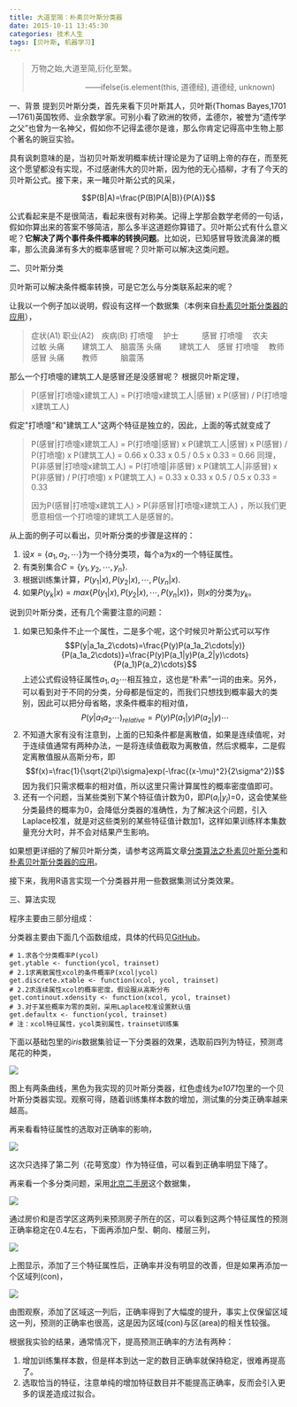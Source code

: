 ```yaml
---
title: 大道至简：朴素贝叶斯分类器
date: 2015-10-11 13:45:30
categories: 技术人生
tags: [贝叶斯, 机器学习]
---
```


> 万物之始,大道至简,衍化至繁。
>
>　　　　　　　——ifelse(is.element(this, 道德经), 道德经, unknown)

一、背景
提到贝叶斯分类，首先来看下贝叶斯其人，贝叶斯(Thomas Bayes,1701—1761)英国牧师、业余数学家。可别小看了欧洲的牧师，孟德尔，被誉为“遗传学之父”也曾为一名神父，假如你不记得孟德尔是谁，那么你肯定记得高中生物上那个著名的豌豆实验。

<!-- more -->

具有讽刺意味的是，当初贝叶斯发明概率统计理论是为了证明上帝的存在，而至死这个愿望都没有实现，不过感谢伟大的贝叶斯，因为他的无心插柳，才有了今天的贝叶斯公式。接下来，来一睹贝叶斯公式的风采，

$$P(B|A)=\frac{P(B)P(A|B)}{P(A)}$$


公式看起来是不是很简洁，看起来很有对称美。记得上学那会数学老师的一句话，假如你算出来的答案不够简洁，那么多半这道题你算错了。贝叶斯公式有什么意义呢？**它解决了两个事件条件概率的转换问题**。比如说，已知感冒导致流鼻涕的概率，那么流鼻涕有多大的概率感冒呢？贝叶斯可以解决这类问题。

二、贝叶斯分类

贝叶斯可以解决条件概率转换，可是它怎么与分类联系起来的呢？

让我以一个例子加以说明，假设有这样一个数据集（本例来自[朴素贝叶斯分类器的应用](http://www.ruanyifeng.com/blog/2013/12/naive_bayes_classifier.html)），

> 症状(A1) 职业(A2)　疾病(B)
打喷嚏　  护士　　　感冒
打喷嚏　  农夫　　　过敏
头痛　　  建筑工人　脑震荡
头痛　　  建筑工人　感冒
打喷嚏　  教师　　　感冒
头痛　　  教师　　　脑震荡

那么一个打喷嚏的建筑工人是感冒还是没感冒呢？
根据贝叶斯定理，

> P(感冒|打喷嚏x建筑工人) = P(打喷嚏x建筑工人|感冒) x P(感冒) / P(打喷嚏x建筑工人)
>
假定"打喷嚏"和"建筑工人"这两个特征是独立的，因此，上面的等式就变成了
>
> P(感冒|打喷嚏x建筑工人) = P(打喷嚏|感冒) x P(建筑工人|感冒) x P(感冒) / P(打喷嚏) x P(建筑工人) = 0.66 x 0.33 x 0.5 / 0.5 x 0.33 = 0.66
> 同理，
> P(非感冒|打喷嚏x建筑工人) = P(打喷嚏|非感冒) x P(建筑工人|非感冒) x P(非感冒) / P(打喷嚏) x P(建筑工人) = 0.33 x 0.33 x 0.5 / 0.5 x 0.33 = 0.33
>
> 因为P(感冒|打喷嚏x建筑工人)  > P(非感冒|打喷嚏x建筑工人) ，所以我们更愿意相信一个打喷嚏的建筑工人是感冒的。

从上面的例子可以看出，贝叶斯分类的步骤是这样的：

1. 设$x = \{a_1,a_2,\cdots\}$为一个待分类项，每个a为x的一个特征属性。
2. 有类别集合$C = \{y_1,y_2,\cdots,y_n\}$.
3. 根据训练集计算，$P(y_1|x), P(y_2|x),\cdots,P(y_n|x)$.
4. 如果$P(y_k|x)=max\{P(y_1|x), P(y_2|x),\cdots,P(y_n|x)\}$，则$x$的分类为$y_k$。

说到贝叶斯分类，还有几个需要注意的问题：

1. 如果已知条件不止一个属性，二是多个呢，这个时候贝叶斯公式可以写作$$P(y|a_1a_2\cdots)=\frac{P(y)P(a_1a_2\cdots|y)}{P(a_1a_2\cdots)}=\frac{P(y)P(a_1|y)P(a_2|y)\cdots}{P(a_1)P(a_2)\cdots}$$上述公式假设特征属性$a_1,a_2\cdots$相互独立，这也是“朴素”一词的由来。另外，可以看到对于不同的分类，分母都是恒定的，而我们只想找到概率最大的类别，因此可以把分母省略，求条件概率的相对值，$$P(y|a_1a_2\cdots)_{relative}=P(y)P(a_1|y)P(a_2|y)\cdots$$
2. 不知道大家有没有注意到，上面的已知条件都是离散值，如果是连续值呢，对于连续值通常有两种办法，一是将连续值截取为离散值，然后求概率，二是假定离散值服从高斯分布，即$$f(x)=\frac{1}{\sqrt{2\pi}\sigma}exp(-\frac{(x-\mu)^2}{2\sigma^2})$$因为我们只需求概率的相对值，所以这里只需计算属性的概率密度值即可。
4. 还有一个问题，当某些类别下某个特征值计数为0，即$P(a_i|y_j)$=0，这会使某些分类最终的概率为0，会降低分类器的准确性，为了解决这个问题，引入Laplace校准，就是对这些类别的某些特征值计数加1，这样如果训练样本集数量充分大时，并不会对结果产生影响。

如果想更详细的了解贝叶斯分类，请参考这两篇文章[分类算法之朴素贝叶斯分类](http://www.cnblogs.com/leoo2sk/archive/2010/09/17/naive-bayesian-classifier.html)和[朴素贝叶斯分类器的应用](http://www.ruanyifeng.com/blog/2013/12/naive_bayes_classifier.html)。

接下来，我用R语言实现一个分类器并用一些数据集测试分类效果。

三、算法实现

程序主要由三部分组成：

分类器主要由下面几个函数组成，具体的代码见[GitHub](https://github.com/pingao777)。

```
# 1.求各个分类概率P(ycol)
get.ytable <- function(ycol, trainset)
# 2.1求离散属性xcol的条件概率P(xcol|ycol)
get.discrete.xtable <- function(xcol, ycol, trainset)
# 2.2求连续属性xcol的概率密度，假设服从高斯分布
get.continout.xdensity <- function(xcol, ycol, trainset)
# 3.对于某些概率为零的类别，采用Laplace校准设置默认值
get.defaultx <- function(ycol, trainset)
# 注：xcol特征属性，ycol类别属性，trainset训练集
```

下面以基础包里的*iris*数据集验证一下分类器的效果，选取前四列为特征，预测鸢尾花的种类，

![](https://wocanmei-hexo.nos-eastchina1.126.net/%E5%A4%A7%E9%81%93%E8%87%B3%E7%AE%80%EF%BC%9A%E6%9C%B4%E7%B4%A0%E8%B4%9D%E5%8F%B6%E6%96%AF%E5%88%86%E7%B1%BB%E5%99%A8/iris_1,2,3,4.png)

图上有两条曲线，黑色为我实现的贝叶斯分类器，红色虚线为*e1071*包里的一个贝叶斯分类器实现。观察可得，随着训练集样本数的增加，测试集的分类正确率越来越高。

再来看看特征属性的选取对正确率的影响，

![](https://wocanmei-hexo.nos-eastchina1.126.net/%E5%A4%A7%E9%81%93%E8%87%B3%E7%AE%80%EF%BC%9A%E6%9C%B4%E7%B4%A0%E8%B4%9D%E5%8F%B6%E6%96%AF%E5%88%86%E7%B1%BB%E5%99%A8/iris_2.png)

这次只选择了第二列（花萼宽度）作为特征值，可以看到正确率明显下降了。

再来看一个多分类问题，采用[北京二手房](https://pingao777.github.io/2017/11/16/%E5%BD%93Python%E5%92%8CR%E9%81%87%E4%B8%8A%E5%8C%97%E4%BA%AC%E4%BA%8C%E6%89%8B%E6%88%BF%EF%BC%88%E4%B8%8A%EF%BC%89/)这个数据集，

![](https://wocanmei-hexo.nos-eastchina1.126.net/%E5%A4%A7%E9%81%93%E8%87%B3%E7%AE%80%EF%BC%9A%E6%9C%B4%E7%B4%A0%E8%B4%9D%E5%8F%B6%E6%96%AF%E5%88%86%E7%B1%BB%E5%99%A8/houses_price,school,area.png)

通过房价和是否学区这两列来预测房子所在的区，可以看到这两个特征属性的预测正确率稳定在0.4左右，下面再添加户型、朝向、楼层三列，

![](https://wocanmei-hexo.nos-eastchina1.126.net/%E5%A4%A7%E9%81%93%E8%87%B3%E7%AE%80%EF%BC%9A%E6%9C%B4%E7%B4%A0%E8%B4%9D%E5%8F%B6%E6%96%AF%E5%88%86%E7%B1%BB%E5%99%A8/houses_price,school,zone,direction,floor,area.png)

上图显示，添加了三个特征属性后，正确率并没有明显的改善，但是如果再添加一个区域列(con)，

![](https://wocanmei-hexo.nos-eastchina1.126.net/%E5%A4%A7%E9%81%93%E8%87%B3%E7%AE%80%EF%BC%9A%E6%9C%B4%E7%B4%A0%E8%B4%9D%E5%8F%B6%E6%96%AF%E5%88%86%E7%B1%BB%E5%99%A8/houses_price,school,zone,direction,con,floor,area.png)

由图观察，添加了区域这一列后，正确率得到了大幅度的提升，事实上仅保留区域这一列，预测的正确率也很高，这是因为区域(con)与区(area)的相关性较强。

根据我实验的结果，通常情况下，提高预测正确率的方法有两种：
1. 增加训练集样本数，但是样本到达一定的数目正确率就保持稳定，很难再提高了。
2. 选取恰当的特征，注意单纯的增加特征数目并不能提高正确率，反而会引入更多的误差造成过拟合。
